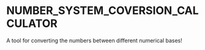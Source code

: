 # NUMBER_SYSTEM_COVERSION_CALCULATOR
A tool for converting the numbers between different numerical bases!
